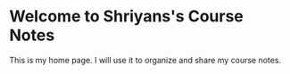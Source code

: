 # Welcome to Shriyans's Course Notes

This is my home page. I will use it to organize and share my course notes.
